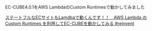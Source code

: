 EC-CUBE4.0.1をAWS LambdaのCustom Runtimesで動かしてみました


[ステートフルなECサイトもLamdbaで動くんです！！　AWS Lambda の Custom Runtimes を利用してEC-CUBEを動かしてみる #reinvent](https://dev.classmethod.jp/cloud/aws/lambda-custom-runtimes-php71-ec-cube4/)
